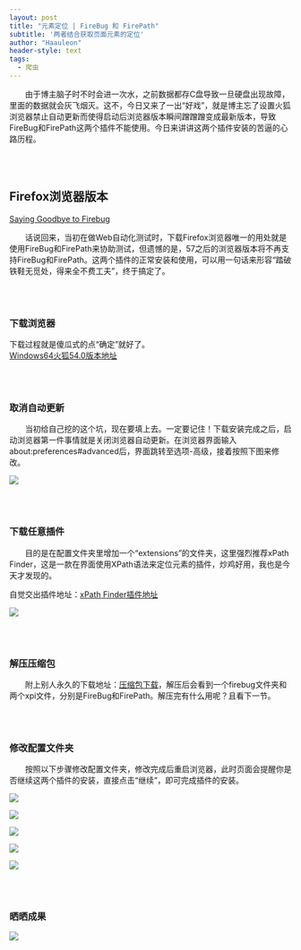 ```yaml
---
layout: post
title: "元素定位 | FireBug 和 FirePath"
subtitle: '两者结合获取页面元素的定位'
author: "Haauleon"
header-style: text
tags:
  - 爬虫
---
```


&emsp;&emsp;由于博主脑子时不时会进一次水，之前数据都存C盘导致一旦硬盘出现故障，里面的数据就会灰飞烟灭。这不，今日又来了一出“好戏”，就是博主忘了设置火狐浏览器禁止自动更新而使得启动后浏览器版本瞬间蹭蹭蹭变成最新版本，导致FireBug和FirePath这两个插件不能使用。今日来讲讲这两个插件安装的苦逼的心路历程。

<br><br>


## Firefox浏览器版本  
[Saying Goodbye to Firebug](https://hacks.mozilla.org/2017/10/saying-goodbye-to-firebug/)       

&emsp;&emsp;话说回来，当初在做Web自动化测试时，下载Firefox浏览器唯一的用处就是使用FireBug和FirePath来协助测试，但遗憾的是，57之后的浏览器版本将不再支持FireBug和FirePath。这两个插件的正常安装和使用，可以用一句话来形容“踏破铁鞋无觅处，得来全不费工夫”，终于搞定了。

<br><br>

### 下载浏览器

下载过程就是傻瓜式的点“确定”就好了。            
[Windows64火狐54.0版本地址](http://forspeed.pcsoft.com.cn/download/pc/Firefoxliuyanqi.zip)

<br><br>

### 取消自动更新

&emsp;&emsp;当初给自己挖的这个坑，现在要填上去。一定要记住！下载安装完成之后，启动浏览器第一件事情就是关闭浏览器自动更新。在浏览器界面输入about:preferences#advanced后，界面跳转至选项-高级，接着按照下图来修改。       

![](\img\in-post\post-firefox\2019-03-05-FireBug-1.jpg)


<br><br>

### 下载任意插件

&emsp;&emsp;目的是在配置文件夹里增加一个“extensions”的文件夹，这里强烈推荐xPath Finder，这是一款在界面使用XPath语法来定位元素的插件，炒鸡好用，我也是今天才发现的。                     

自觉交出插件地址：[xPath Finder插件地址](https://addons.mozilla.org/zh-CN/firefox/addon/xpath_finder/)       

![](\img\in-post\post-firefox\2019-03-05-FireBug-2.jpg)

<br><br>

### 解压压缩包

&emsp;&emsp;附上别人永久的下载地址：[压缩包下载](https://pan.baidu.com/s/1EUrvAJkyIejdfHi0KvB1fQ)，解压后会看到一个firebug文件夹和两个xpi文件，分别是FireBug和FirePath。解压完有什么用呢？且看下一节。

<br><br>

### 修改配置文件夹

&emsp;&emsp;按照以下步骤修改配置文件夹，修改完成后重启浏览器，此时页面会提醒你是否继续这两个插件的安装，直接点击“继续”，即可完成插件的安装。              

![](\img\in-post\post-firefox\2019-03-05-FireBug-3.jpg)      

![](\img\in-post\post-firefox\2019-03-05-FireBug-4.jpg)       

![](\img\in-post\post-firefox\2019-03-05-FireBug-5.jpg)       

![](\img\in-post\post-firefox\2019-03-05-FireBug-6.jpg)      

![](\img\in-post\post-firefox\2019-03-05-FireBug-7.jpg)

<br><br>

### 晒晒成果

![](\img\in-post\post-firefox\2019-03-05-FireBug-8.jpg)
